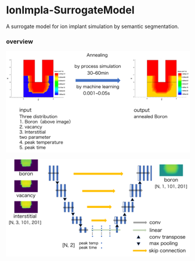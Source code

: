 # IonImpla-SurrogateModel
A surrogate model for ion implant simulation by semantic segmentation.

### overview
![overview](images/overview.png)

![model](images/model.png)